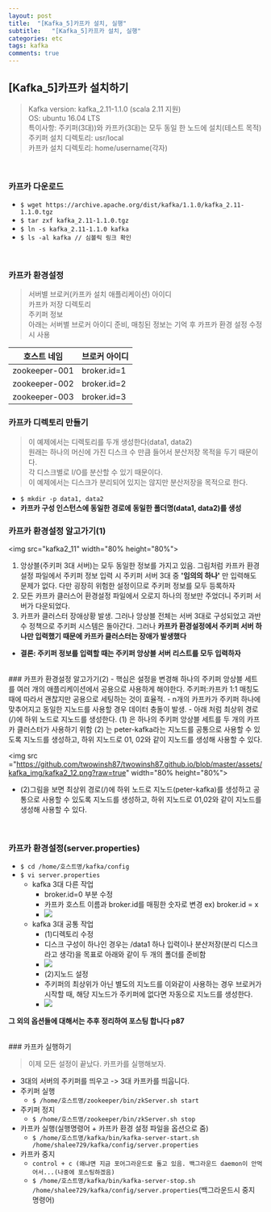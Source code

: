 ```yaml
---
layout: post
title:  "[Kafka_5]카프카 설치, 실행"
subtitle:   "[Kafka_5]카프카 설치, 실행"
categories: etc
tags: kafka
comments: true
---
```


## [Kafka_5]카프카 설치하기
> Kafka version: kafka_2.11-1.1.0 (scala 2.11 지원)  
> OS: ubuntu 16.04 LTS  
> 특이사항: 주키퍼(3대))와 카프카(3대)는 모두 동일 한 노드에 설치(테스트 목적)  
> 주키퍼 설치 디렉토리: usr/local  
> 카프카 설치 디렉토리: home/username(각자)  

<br>

### 카프카 다운로드

- ```$ wget https://archive.apache.org/dist/kafka/1.1.0/kafka_2.11-1.1.0.tgz```
- ```$ tar zxf kafka_2.11-1.1.0.tgz```
- ```$ ln -s kafka_2.11-1.1.0 kafka```
- ```$ ls -al kafka // 심볼릭 링크 확인```

<br>

### 카프카 환경설정
> 서버별 브로커(카프카 설치 애플리케이션) 아이디  
> 카프카 저장 디렉토리  
> 주키퍼 정보  
> 아래는 서버별 브로커 아이디 준비, 매칭된 정보는 기억 후 카프카 환경 설정 수정 시 사용

|호스트 네임 | 브로커 아이디|
|---------|----------|
|zookeeper-001| broker.id=1|
|zookeeper-002| broker.id=2|
|zookeeper-003| broker.id=3|


### 카프카 디렉토리 만들기
> 이 예제에서는 디렉토리를 두개 생성한다(data1, data2)  
> 원래는 하나의 머신에 가진 디스크 수 만큼 들어서 분산저장 목적을 두기 때문이다.  
> 각 디스크별로 I/O를 분산할 수 있기 때문이다.  
> 이 예제에서는 디스크가 분리되어 있지는 않지만 분산저장을 목적으로 한다.  

- ```$ mkdir -p data1, data2```
- **카프카 구성 인스턴스에 동일한 경로에 동일한 폴더명(data1, data2)를 생성**


### 카프카 환경설정 알고가기(1)
<img src="kafka2_11" width="80% height="80%">
1. 앙상블(주키퍼 3대 서버)는 모두 동일한 정보를 가지고 있음. 그림처럼 카프카 환경설정 파일에서 주키퍼 정보 입력 시 주키퍼 서버 3대 중 **'임의의 하나'** 만 입력해도 문제가 없다. 다만 굉장히 위험한 설정이므로 주키퍼 정보를 모두 등록하자  
2. 모든 카프카 클러스어 환경설정 파일에서 오로지 하나의 정보만 주었더니 주키퍼 서버가 다운되었다.  
3. 카프카 클러스터 장애상황 발생. 그러나 앙상블 전체는 서버 3대로 구성되었고 과반수 정책으로 주키퍼 시스템은 돌아간다. 그러나 **카프카 환경설정에서 주키퍼 서버 하나만 입력했기 때문에 카프카 클러스터는 장애가 발생했다**

- **결론: 주키퍼 정보를 입력할 때는 주키퍼 앙상블 서버 리스트를 모두 입력하자**

<br>
### 카프카 환경설정 알고가기(2)
- 핵심은 설정을 변경해 하나의 주키퍼 앙상블 세트를 여러 개의 애플리케이션에서 공용으로 사용하게 해야한다. 주키퍼:카프카 1:1 매칭도 때에 따라서 괜찮지만 공용으로 세팅하는 것이 효율적.
- n개의 카프카가 주키퍼 하나에 맞추어지고 동일한 지노드를 사용할 경우 데이터 충돌이 발생.  
- 아래 처럼 최상위 경로(/)에 하위 노드로 지노드를 생성한다.  
(1) 은 하나의 주키퍼 앙상블 세트를 두 개의 카프카 클러스터가 사용하기 위함  
(2) 는 peter-kafka라는 지노드를 공통으로 사용할 수 있도록 지노드를 생성하고, 하위 지노드로 01, 02와 같이 지노드를 생성해 사용할 수 있다.

<img src ="https://github.com/twowinsh87/twowinsh87.github.io/blob/master/assets/kafka_img/kafka2_12.png?raw=true" width="80% height="80%">   
- (2)그림을 보면 최상위 경로(/)에 하위 노드로 지노드(peter-kafka)를 생성하고 공통으로 사용할 수 있도록 지노드를 생성하고, 하위 지노드로 01,02와 같이 지노드를 생성해 사용할 수 있다.

<br>

### 카프카 환경설정(server.properties)
- ```$ cd /home/호스트명/kafka/config```
- ```$ vi server.properties```
	- kafka 3대 다른 작업
		- broker.id=0 부분 수정
		- 카프카 호스트 이름과 broker.id를 매핑한 숫자로 변경 ex) broker.id = x
		- <img src="https://github.com/twowinsh87/twowinsh87.github.io/blob/master/assets/kafka_img/kafka2-5-1.png?raw=true">
	- kafka 3대 공통 작업
		- (1)디렉토리 수정
		- 디스크 구성이 하나인 경우는 /data1 하나 입력이나 분산저장(분리 디스크라고 생각)을 목표로 아래와 같이 두 개의 폴더를 준비함
		- <img src="https://github.com/twowinsh87/twowinsh87.github.io/blob/master/assets/kafka_img/kafka2-5-2.png?raw=true">
		- (2)지노드 설정
		- 주키퍼의 최상위가 아닌 별도의 지노드를 이와같이 사용하는 경우 브로커가 시작할 때, 해당 지노드가 주키퍼에 없다면 자동으로 지노드를 생성한다.
		- <img src="https://github.com/twowinsh87/twowinsh87.github.io/blob/master/assets/kafka_img/kafka2-5-3-1.png?raw=true">

**그 외의 옵션들에 대해서는 추후 정리하여 포스팅 합니다 p87**


<br>
### 카프카 실행하기

> 이제 모든 설정이 끝났다. 카프카를 실행해보자.  

- 3대의 서버의 주키퍼를 띄우고 -> 3대 카프카를 띄웁니다.
- 주키퍼 실행
	- ```$ /home/호스트명/zookeeper/bin/zkServer.sh start```  
- 주키퍼 정지
	- ```$ /home/호스트명/zookeeper/bin/zkServer.sh stop```
- 카프카 실행(실행명령어 + 카프카 환경 설정 파일을 옵션으로 줌)
	-  ```$ /home/호스트명/kafka/bin/kafka-server-start.sh /home/shalee729/kafka/config/server.properties```
- 카프카 중지
	- ```control + c (왜냐면 지금 포어그라운드로 돌고 있음. 백그라운드 daemon이 안먹어서...(나중에 포스팅하겠음)```
	-  ```$ /home/호스트명/kafka/bin/kafka-server-stop.sh /home/shalee729/kafka/config/server.properties```(백그라운드시 중지 명령어)
